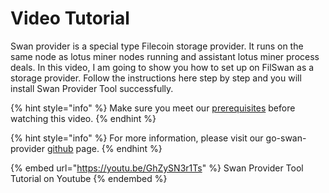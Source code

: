 # Video Tutorial

Swan provider is a special type Filecoin storage provider. It runs on the same node as lotus miner nodes running and assistant lotus miner process deals. In this video, I am going to show you how to set up on FilSwan as a storage provider. Follow the instructions here step by step and you will install Swan Provider Tool successfully.

{% hint style="info" %}
Make sure you meet our [prerequisites](https://app.gitbook.com/@filswan/s/filswan/run-swan-provider/install-miner-tool-cli) before watching this video.
{% endhint %}

{% hint style="info" %}
For more information, please visit our go-swan-provider [github](https://github.com/filswan/go-swan-provider) page.
{% endhint %}

{% embed url="https://youtu.be/GhZySN3r1Ts" %}
Swan Provider Tool Tutorial on Youtube
{% endembed %}


